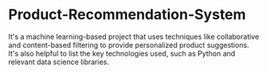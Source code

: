 # Product-Recommendation-System
It's a machine learning-based project that uses techniques like collaborative and content-based filtering to provide personalized product suggestions. It's also helpful to list the key technologies used, such as Python and relevant data science libraries.
